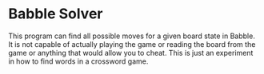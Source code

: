 # Babble Solver

This program can find all possible moves for a given board state in Babble.
It is not capable of actually playing the game or reading the board from the game or anything that would allow you to cheat. This is just an experiment in how to find words in a crossword game.
